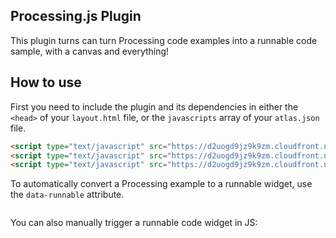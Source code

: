 Processing.js Plugin
--------------------

This plugin turns can turn Processing code examples into a runnable code sample, with a canvas and everything!

How to use
----------

First you need to include the plugin and its dependencies in either the `<head>` of your `layout.html` file, or the `javascripts` array of your `atlas.json` file.

```html
<script type="text/javascript" src="https://d2uogd9jz9k9zm.cloudfront.net/libs/underscore-1.6.0.min.js"></script>
<script type="text/javascript" src="https://d2uogd9jz9k9zm.cloudfront.net/libs/processing-1.4.8.min.js"></script>
<script type="text/javascript" src="https://d2uogd9jz9k9zm.cloudfront.net/processingjs/processingjs-0.0.1.min.js"></script>
```

To automatically convert a Processing example to a runnable widget, use the `data-runnable` attribute.

```html
```

You can also manually trigger a runnable code widget in JS:

```js
```